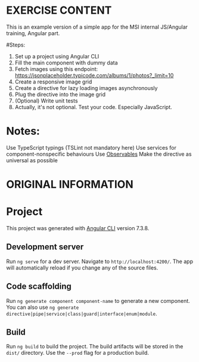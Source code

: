 # EXERCISE CONTENT

This is an example version of a simple app for the MSI internal JS/Angular training, Angular part.

#Steps: 
1. Set up a project using Angular CLI
2. Fill the main component with dummy data
3. Fetch images using this endpoint: https://jsonplaceholder.typicode.com/albums/1/photos?_limit=10 
4. Create a responsive image grid
5. Create a directive for lazy loading images asynchronously 
6. Plug the directive into the image grid
7. (Optional) Write unit tests
8. Actually, it's not optional. Test your code. Especially JavaScript. 

# Notes: 

Use TypeScript typings (TSLint not mandatory here)
Use services for component-nonspecific behaviours
Use [Observables](https://angular.io/guide/rx-library)
Make the directive as universal as possible


# ORIGINAL INFORMATION

# Project

This project was generated with [Angular CLI](https://github.com/angular/angular-cli) version 7.3.8.

## Development server

Run `ng serve` for a dev server. Navigate to `http://localhost:4200/`. The app will automatically reload if you change any of the source files.

## Code scaffolding

Run `ng generate component component-name` to generate a new component. You can also use `ng generate directive|pipe|service|class|guard|interface|enum|module`.

## Build

Run `ng build` to build the project. The build artifacts will be stored in the `dist/` directory. Use the `--prod` flag for a production build.

